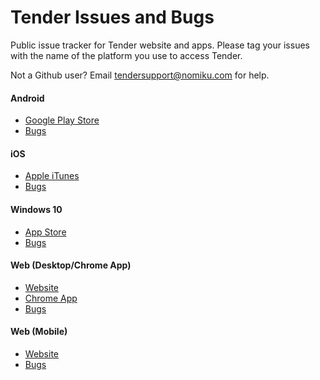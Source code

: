 # Tender Issues and Bugs
Public issue tracker for Tender website and apps. Please tag your issues with the name of the platform you use to access Tender. 

Not a Github user? Email tendersupport@nomiku.com for help.

#### Android
* [Google Play Store](https://play.google.com/store/apps/details?id=com.herokuapp.bse)
* [Bugs](https://github.com/nomiku/Tender-Issues/labels/Android)

#### iOS
* [Apple iTunes](https://itunes.apple.com/us/app/id967097270)
* [Bugs](https://github.com/nomiku/Tender-Issues/labels/iOS)

#### Windows 10
* [App Store](https://www.microsoft.com/en-us/store/apps/tender-sous-vide-recipes/9nblggh1r700)
* [Bugs](https://github.com/nomiku/Tender-Issues/labels/Windows)

#### Web (Desktop/Chrome App)
* [Website](http://eattender.com)
* [Chrome App](https://chrome.google.com/webstore/detail/eat-tender-sous-vide-reci/omjliemoeegelmanflcegjepfnaonpap)
* [Bugs](https://github.com/nomiku/Tender-Issues/labels/Desktop)
 
#### Web (Mobile)
* [Website](http://eattender.com)
* [Bugs](https://github.com/nomiku/Tender-Issues/labels/Mobile)
